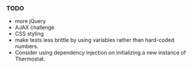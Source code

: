 ### TODO

* more jQuery
* AJAX challenge
* CSS styling
* make tests less brittle by using variables rather than hard-coded numbers.
* Consider using dependency injection on initializing a new instance of Thermostat.